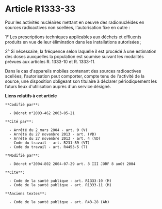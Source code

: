 # Article R1333-33

Pour les activités nucléaires mettant en oeuvre des radionucléides en sources radioactives non scellées, l'autorisation fixe
en outre :

1° Les prescriptions techniques applicables aux déchets et effluents produits en vue de leur élimination dans les
installations autorisées ;

2° Si nécessaire, la fréquence selon laquelle il est procédé à une estimation des doses auxquelles la population est soumise
suivant les modalités prévues aux articles R. 1333-10 et R. 1333-11.

Dans le cas d'appareils mobiles contenant des sources radioactives scellées, l'autorisation peut comporter, compte tenu de
l'activité de la source, une disposition obligeant son titulaire à déclarer périodiquement les futurs lieux d'utilisation
auprès d'un service désigné.

**Liens relatifs à cet article**

	**Codifié par**:

	  - Décret n°2003-462 2003-05-21

	**Cité par**:

	  - Arrêté du 2 mars 2004 - art. 9 (V)
	  - Arrêté du 27 novembre 2013 - art. (VD)
	  - Arrêté du 27 novembre 2013 - art. 4 (VD)
	  - Code du travail - art. R231-89 (VT)
	  - Code du travail - art. R4453-5 (T)

	**Modifié par**:

	  - Décret n°2004-802 2004-07-29 art. 8 III JORF 8 août 2004

	**Cite**:

	  - Code de la santé publique - art. R1333-10 (M)
	  - Code de la santé publique - art. R1333-11 (M)

	**Anciens textes**:

	  - Code de la santé publique - art. R43-28 (Ab)
